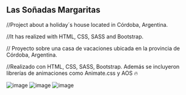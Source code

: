 ## Las Soñadas Margaritas
//Project about a holiday´s house located in Córdoba, Argentina. 

//It has realized with HTML, CSS, SASS and Bootstrap. 



// Proyecto sobre una casa de vacaciones ubicada en la provincia de Córdoba, Argentina.

//Realizado con HTML, CSS, SASS, Bootstrap. Además se incluyeron librerías de animaciones como Animate.css y AOS 🔥

![image](https://github.com/thiagoVsosa0112/casaCordoba/assets/158784572/c144fe57-bee8-4e0c-a8cd-810e6de380e7) ![image](https://github.com/thiagoVsosa0112/casaCordoba/assets/158784572/f1f3bed1-8f67-47cc-860b-4928d5e1f77d) ![image](https://github.com/thiagoVsosa0112/casaCordoba/assets/158784572/0895e603-054d-4a3b-9b6b-070de6371a4f)


